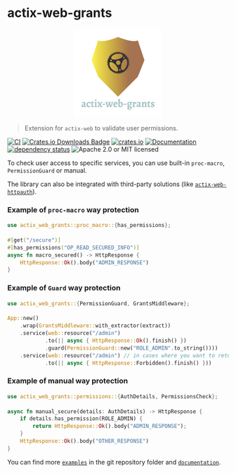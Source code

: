 # actix-web-grants

<p align="center">
    <img alt="actix-web-grants" src="https://github.com/DDtKey/actix-web-grants/raw/main/logo.png">
</p>

> Extension for `actix-web` to validate user permissions.

[![CI](https://github.com/DDtKey/actix-web-grants/workflows/CI/badge.svg)](https://github.com/DDtKey/actix-web-grants/actions)
[![Crates.io Downloads Badge](https://img.shields.io/crates/d/actix-web-grants)](https://crates.io/crates/actix-web-grants)
[![crates.io](https://img.shields.io/crates/v/actix-web-grants)](https://crates.io/crates/actix-web-grants)
[![Documentation](https://docs.rs/actix-web-grants/badge.svg)](https://docs.rs/actix-web-grants)
[![dependency status](https://deps.rs/repo/github/DDtKey/actix-web-grants/status.svg)](https://deps.rs/repo/github/DDtKey/actix-web-grants)
![Apache 2.0 or MIT licensed](https://img.shields.io/crates/l/actix-web-grants)

To check user access to specific services, you can use built-in `proc-macro`, `PermissionGuard` or manual.

The library can also be integrated with third-party solutions (like [`actix-web-httpauth`]).

### Example of `proc-macro` way protection
```rust
use actix_web_grants::proc_macro::{has_permissions};

#[get("/secure")]
#[has_permissions("OP_READ_SECURED_INFO")]
async fn macro_secured() -> HttpResponse {
    HttpResponse::Ok().body("ADMIN_RESPONSE")
}
```

### Example of `Guard` way protection 
```rust
use actix_web_grants::{PermissionGuard, GrantsMiddleware};

App::new()
    .wrap(GrantsMiddleware::with_extractor(extract))
    .service(web::resource("/admin")
            .to(|| async { HttpResponse::Ok().finish() })
            .guard(PermissionGuard::new("ROLE_ADMIN".to_string())))
    .service(web::resource("/admin") // in cases where you want to return 403 HTTP code
            .to(|| async { HttpResponse::Forbidden().finish() }))
```

### Example of manual way protection
```rust
use actix_web_grants::permissions::{AuthDetails, PermissionsCheck};

async fn manual_secure(details: AuthDetails) -> HttpResponse {
    if details.has_permission(ROLE_ADMIN) {
        return HttpResponse::Ok().body("ADMIN_RESPONSE");
    }
    HttpResponse::Ok().body("OTHER_RESPONSE")
}
```

You can find more [`examples`] in the git repository folder and [`documentation`].

[`actix-web-httpauth`]: https://github.com/DDtKey/actix-web-grants/blob/main/examples/jwt-httpauth
[`examples`]: https://github.com/DDtKey/actix-web-grants/tree/main/examples
[`documentation`]: https://docs.rs/actix-web-grants

